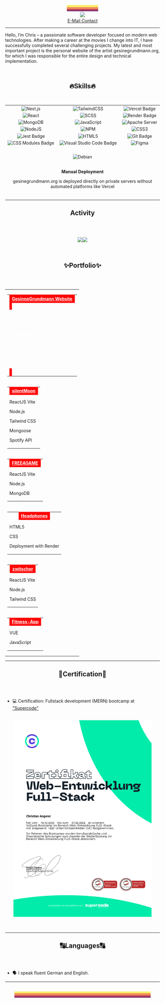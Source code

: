 <div align="center">
 <img src="palette1.jpg" alt="Palette long Picture" height="20px"/>
</div>
<div align="center">
	<a href="https://www.linkedin.com/in/christian-angerer//" target= "_blank"><img src="https://img.shields.io/badge/LinkedIn-%230077B5.svg?logo=linkedin&logoColor=white"/></a>
</div>
<!-- MAILTO -->
<div align="center">
	<a href="mailto:">E-Mail Contact</a>
</div>
<!-- INTRO -->

<div align="center" height="100px">
<hr>
</div>
	
Hello, I’m Chris – a passionate software developer focused on modern web technologies. After making a career at the movies I change into IT, I have successfully completed several challenging projects. My latest and most important project is the personal website of the artist gesinegrundmann.org, for which I was responsible for the entire design and technical implementation.

<br>
<div align="center"> <h2>🔥Skills🔥</h2></div>
<br>

<div align="center">

<!-- SKILLS -->

<table style="text-align: center;">
  <tbody>
    <tr align="center">
      <td align="center"><img src="https://img.shields.io/badge/next.js-000000?style=for-the-badge&logo=nextdotjs&logoColor=white" alt="Next.js"></td>
      <td align="center"><img src="https://img.shields.io/badge/tailwindcss-%2338B2AC.svg?style=for-the-badge&logo=tailwind-css&logoColor=white" alt="TailwindCSS"></td>
      <td align="center"><img src="https://img.shields.io/badge/Vercel-000?style=for-the-badge&logo=vercel&logoColor=fff" alt="Vercel Badge"></td>
    </tr>
    <tr>
      <td align="center"><img src="https://img.shields.io/badge/react-%2320232a.svg?style=for-the-badge&logo=react&logoColor=%2361DAFB" alt="React"></td>
      <td align="center"><img src="https://img.shields.io/badge/SCSS-hotpink.svg?style=for-the-badge&logo=SCSS&logoColor=white" alt="SCSS"></td>
      <td align="center"><img src="https://img.shields.io/badge/Render-46E3B7?style=for-the-badge&logo=render&logoColor=000" alt="Render Badge"></td>
    </tr>
    <tr>
     <td align="center"><img src="https://img.shields.io/badge/MongoDB-%234ea94b.svg?style=for-the-badge&logo=mongodb&logoColor=white" alt="MongoDB"></td>
     <td align="center"><img src="https://img.shields.io/badge/javascript-%23323330.svg?style=for-the-badge&logo=javascript&logoColor=%23F7DF1E" alt="JavaScript"></td>
      <td align="center"><img src="https://img.shields.io/badge/apache-232F3E?style=for-the-badge&logo=apache&logoColor=white" alt="Apache Server"></td>
    </tr>
    <tr>
      <td align="center"><img src="https://img.shields.io/badge/node.js-6DA55F?style=for-the-badge&logo=node.js&logoColor=white" alt="NodeJS"></td>
      <td align="center"><img src="https://img.shields.io/badge/NPM-%23000000.svg?style=for-the-badge&logo=npm&logoColor=white" alt="NPM"></td>
      <td align="center"><img src="https://img.shields.io/badge/css3-%231572B6.svg?style=for-the-badge&logo=css3&logoColor=white" alt="CSS3"></td>
    </tr>
    <tr>
      <td align="center"><img src="https://img.shields.io/badge/Jest-323330?style=for-the-badge&logo=Jest&logoColor=white" alt="Jest Badge"></td>
      <td align="center"><img src="https://img.shields.io/badge/html5-%23E34F26.svg?style=for-the-badge&logo=html5&logoColor=white" alt="HTML5"></td>
      <td align="center"><img src="https://img.shields.io/badge/Git-F05032?logo=git&logoColor=fff&style=for-the-badge" alt="Git Badge"></td>
    </tr>
    <tr>
      <td align="center"><img src="https://img.shields.io/badge/CSS%20Modules-000?logo=cssmodules&logoColor=fff&style=for-the-badge" alt="CSS Modules Badge"></td>
      <td align="center"><img src="https://img.shields.io/badge/Visual%20Studio%20Code-007ACC?logo=visualstudiocode&logoColor=fff&style=for-the-badge" alt="Visual Studio Code Badge"></td>
      <td align="center"><img src="https://img.shields.io/badge/figma-%23F24E1E.svg?style=for-the-badge&logo=figma&logoColor=white" alt="Figma"></td>
    </tr>
    <tr>
      <td align="center" colspan="3" style="padding-top: 8px">
	<br>
        <img src="https://img.shields.io/badge/Debian-A81D33?style=for-the-badge&logo=debian&logoColor=white" alt="Debian" ><br><br>
        <p><strong>Manual Deployment</strong></p>
        <p>gesinegrundmann.org is deployed directly on private servers without automated platforms like Vercel</p>
      <br>
      </td>
    </tr>
  </tbody>
</table>

</div>

<div align="center"> <h2>Activity</h2></div>

<br>

<br>
<!-- MOST USED LANGUAGES + STATS -->

<div align="center">
	
![](https://github-readme-stats.vercel.app/api/top-langs/?username=ChrissQAng&layout=compact&theme=blue-green)![](https://github-readme-stats.vercel.app/api?username=ChrissQAng&theme=blue-green)

</div>

<br>

<div align="center"> <h2>✨Portfolio✨</h2></div>
<br>
<br>
<div align="center">
<table style="border-collapse: collapse; width: 100%;">
  <tbody>
    <tr>
      <td style="border: none;" align="center">
        <table>
          <tr>
            <th>
              <a style="color:white; background-color: red; padding: 5px 8px;" 
                 href="https://gesinegrundmann.org" 
                 target="_blank">
                GesinneGrundmann Website
              </a>
            </th>
          </tr>
          <tr>
            <td>
		<a style="color:white; background-color: red; padding: 5px 8px;" 
                 href="https://github.com/ChrissQAng/gesineGrundmannWebside" 
                 target="_blank">
              <p>ReactJS Vite</p>
              <p>Node.js</p>
              <p>PayloadCMS</p>
              <p>Deployment on debian server</p>
              <p>with apache2</p>
              <p>-Responsive-</p>
	        </a>
            </td>
          </tr>
        </table>
      </td>
    </tr>
    <tr>
      <td style="border: none;" align="center">
        <table>
          <tr>
            <th>
              <a style="color:white; background-color: red; padding: 5px 8px;" 
                 href="https://silentmoon.superprojekte.de/" 
                 target="_blank">
                silentMoon
              </a>
            </th>
          </tr>
          <tr>
            <td>
              <p>ReactJS Vite</p>
              <p>Node.js</p>
              <p>Tailwind CSS</p>
              <p>Mongoose</p>
              <p>Spotify API</p>
            </td>
          </tr>
        </table>
      </td>
    </tr>
    <tr>
      <td style="border: none;" align="center">
        <table>
          <tr>
            <th>
              <a style="color:white; background-color: red; padding: 5px 8px;" 
                 href="https://free2-game-v2.vercel.app/" 
                 target="_blank">
                FREE4GAME
              </a>
            </th>
          </tr>
          <tr>
            <td>
              <p>ReactJS Vite</p>
              <p>Node.js</p>
              <p>MongoDB</p>
            </td>
          </tr>
        </table>
      </td>
    </tr>
    <tr>
      <td style="border: none;" align="center">
        <table>
          <tr>
            <th>
              <a style="color:white; background-color: red; padding: 5px 8px;" 
                 href="https://headphones-ne8j.onrender.com/" 
                 target="_blank">
                Headphones
              </a>
            </th>
          </tr>
          <tr>
            <td>
           <p>HTML5</p>
              <p>CSS</p>
              <p>Deployment with Render</p>
            </td>
          </tr>
        </table>
      </td>
    </tr>
    <tr>
      <td style="border: none;" align="center">
        <table>
          <tr>
            <th>
              <a style="color:white; background-color: red; padding: 5px 8px;" 
                 href="https://github.com/ChrissQAng/zwitscher/tree/main" 
                 target="_blank">
                zwitscher
              </a>
            </th>
          </tr>
          <tr>
            <td>
              <p>ReactJS Vite</p>
              <p>Node.js</p>
              <p>Tailwind CSS</p>
            </td>
          </tr>
        </table>
      </td>
    </tr>
    <tr>
      <td style="border: none;" align="center">
        <table>
          <tr>
            <th>
              <a style="color:white; background-color: red; padding: 5px 8px;" 
                 href="#" 
                 target="_blank">
                Fitness-App
              </a>
            </th>
          </tr>
          <tr>
            <td>
              <p>VUE</p>
              <p>JavaScript</p>
            </td>
          </tr>
        </table>
      </td>
    </tr>
  </tbody>
</table>

  </tbody>
</table>

</div>

---

<div align="center"> <h2>📃Certification📃</h2></div>

<br>

<br>

- 💻 Certification: Fullstack development (MERN) bootcamp at <a href="https://www.super-code.de/" target="_blank">"Supercode"</a>
<br>
<div align="center"><img src="zertifikat.png" width="450px"></div>
<br>

<br>

---

<div align="center"> <h2>🔠Languages🔠</h2></div>

<br>

<br>
	
- 🗣️ I speak fluent German and English.

---

<br>

<div align="center">
 <img src="palette2.jpg" alt="Palette long Picture" height="20px"/>
</div>

